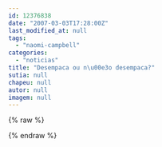 ```yaml
---
id: 12376838
date: "2007-03-03T17:28:00Z"
last_modified_at: null
tags:
  - "naomi-campbell"
categories:
  - "noticias"
title: "Desempaca ou n\u00e3o desempaca?"
sutia: null
chapeu: null
autor: null
imagem: null
---
```

{% raw %}
<p> </p>
{% endraw %}